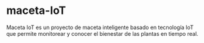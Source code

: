 # maceta-IoT
Maceta IoT es un proyecto de maceta inteligente basado en tecnología IoT que permite monitorear y conocer el bienestar de las plantas en tiempo real. 
